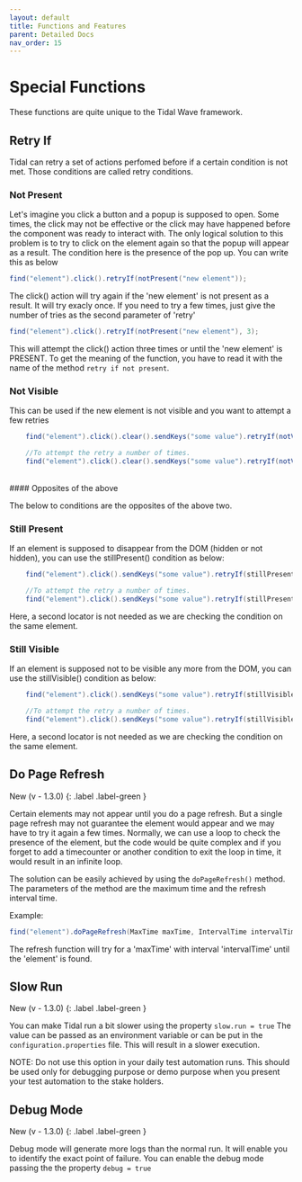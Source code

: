 ```yaml
---
layout: default
title: Functions and Features
parent: Detailed Docs
nav_order: 15
---
```


# Special Functions

These functions are quite unique to the Tidal Wave framework. 

## Retry If

Tidal can retry a set of actions perfomed before if a certain condition is not met. Those conditions are called retry conditions.

### Not Present

Let's imagine you click a button and a popup is supposed to open. Some times, the click may not be effective or the click may have
happened before the component was ready to interact with. The only logical solution to this problem is to try to click on the element again
so that the popup will appear as a result. The condition here is the presence of the pop up. You can write this as below 

```java
find("element").click().retryIf(notPresent("new element"));
```

The click() action will try again if the 'new element' is not present as a result. It will try exacly once. If you need to try a few times, just 
give the number of tries as the second parameter of 'retry'

```java
find("element").click().retryIf(notPresent("new element"), 3);
```

This will attempt the click() action three times or until the 'new element' is PRESENT. To get the meaning of the function, you have to read it with
the name of the method `retry if not present`.

### Not Visible

This can be used if the new element is not visible and you want to attempt a few retries

```java
    find("element").click().clear().sendKeys("some value").retryIf(notVisible("new element"));

    //To attempt the retry a number of times.
    find("element").click().clear().sendKeys("some value").retryIf(notVisible("new element"), 4);
```
<br>
#### Opposites of the above

The below to conditions are the opposites of the above two. 

### Still Present
If an element is supposed to disappear from the DOM (hidden or not hidden), you can use the stillPresent() condition as below:

```java
    find("element").click().sendKeys("some value").retryIf(stillPresent);

    //To attempt the retry a number of times.
    find("element").click().sendKeys("some value").retryIf(stillPresent, 4);
```

Here, a second locator is not needed as we are checking the condition on the same element.

### Still Visible
If an element is supposed not to be visible any more from the DOM, you can use the stillVisible() condition as below:

```java
    find("element").click().sendKeys("some value").retryIf(stillVisible);

    //To attempt the retry a number of times.
    find("element").click().sendKeys("some value").retryIf(stillVisible, 4);
```

Here, a second locator is not needed as we are checking the condition on the same element.


## Do Page Refresh
New (v - 1.3.0)
{: .label .label-green }

Certain elements may not appear until you do a page refresh. But a single page refresh may not 
guarantee the element would appear and we may have to try it again a few times. 
Normally, we can use a loop to check the presence of the element, but the code would be quite complex
and if you forget to add a timecounter or another condition to exit the loop in time, it would result in an infinite loop. 

The solution can be easily achieved by using the `doPageRefresh()` method.
The parameters of the method are the maximum time and the refresh interval time.

Example:

```java
find("element").doPageRefresh(MaxTime maxTime, IntervalTime intervalTime).click();
```

The refresh function will try for a 'maxTime' with interval 'intervalTime' until the 'element' is found. 


## Slow Run

New (v - 1.3.0)
{: .label .label-green }

You can make Tidal run a bit slower using the property `slow.run = true`
The value can be passed as an environment variable or can be put in the `configuration.properties` file.
This will result in a slower execution. 

NOTE: Do not use this option in your daily test automation runs. This should be used only for debugging purpose or demo purpose 
when you present your test automation to the stake holders.

## Debug Mode
New (v - 1.3.0)
{: .label .label-green }

Debug mode will generate more logs than the normal run. It will enable you to identify the exact point of failure. 
You can enable the debug mode passing the the property `debug = true` 








